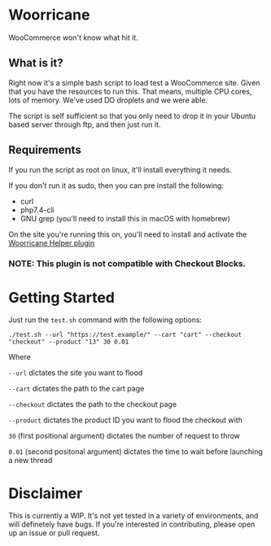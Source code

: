 # Woorricane

WooCommerce won't know what hit it.

## What is it?

Right now it's a simple bash script to load test a WooCommerce site. Given that you have the resources to run this. That means, multiple CPU cores, lots of memory. We've used DO droplets and we were able.

The script is self sufficient so that you only need to drop it in your Ubuntu based server through ftp, and then just run it.

## Requirements

If you run the script as root on linux, it'll install everything it needs. 

If you don't run it as sudo, then you can pre install the following:

* curl
* php7.4-cli
* GNU grep (you'll need to install this in macOS with homebrew)

On the site you're running this on, you'll need to install and activate the [Woorricane Helper plugin](https://github.com/saucal/woorricane-helper)

### NOTE: This plugin is not compatible with Checkout Blocks.

# Getting Started

Just run the `test.sh` command with the following options:

```
./test.sh --url "https://test.example/" --cart "cart" --checkout "checkout" --product "13" 30 0.01
```

Where

`--url` dictates the site you want to flood

`--cart` dictates the path to the cart page

`--checkout` dictates the path to the checkout page

`--product` dictates the product ID you want to flood the checkout with

`30` (first positional argument) dictates the number of request to throw

`0.01` (second positonal argument) dictates the time to wait before launching a new thread


# Disclaimer

This is currently a WIP. It's not yet tested in a variety of environments, and will definetely have bugs. If you're interested in contributing, please open up an issue or pull request.
